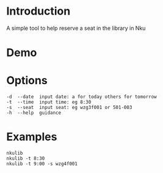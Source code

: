 # Introduction
A simple tool to help reserve a seat in the library in Nku

# Demo


# Options
```
-d  --date  input date: a for today others for tomorrow
-t  --time  input time: eg 8:30
-s  --seat  input seat: eg wzg3f001 or 501-003
-h  --help  guidance
```

# Examples
```
nkulib
nkulib -t 8:30
nkulib -t 9:00 -s wzg4f001
```
